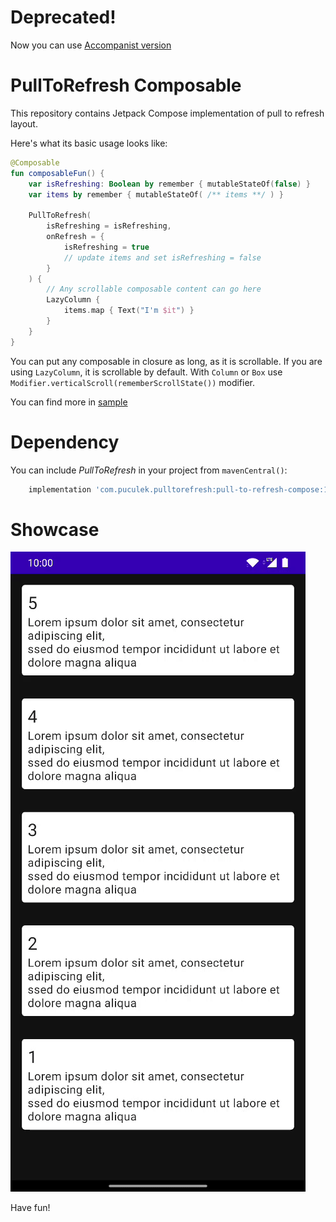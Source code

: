 # Deprecated!
Now you can use [Accompanist version](https://google.github.io/accompanist/swiperefresh/)

# PullToRefresh Composable

This repository contains Jetpack Compose implementation of pull to refresh layout.

Here's what its basic usage looks like:

```kotlin
@Composable
fun composableFun() {
    var isRefreshing: Boolean by remember { mutableStateOf(false) }
    var items by remember { mutableStateOf( /** items **/ ) }

    PullToRefresh(
        isRefreshing = isRefreshing,
        onRefresh = {
            isRefreshing = true
            // update items and set isRefreshing = false
        }
    ) {
        // Any scrollable composable content can go here
        LazyColumn {
            items.map { Text("I'm $it") }
        }
    }
}
```

You can put any composable in closure as long, as it is scrollable. If you are using `LazyColumn`, it is scrollable by default. With `Column` or `Box` use `Modifier.verticalScroll(rememberScrollState())` modifier.


You can find more in [sample](https://github.com/poculeka/PullToRefresh/blob/master/pulltorefresh/app/src/main/java/com/puculek/pulltorefresh/samples/PullToRefreshSample.kt)

# Dependency

You can include _PullToRefresh_ in your project from `mavenCentral()`:
```groovy
    implementation 'com.puculek.pulltorefresh:pull-to-refresh-compose:1.0.6'
```

# Showcase

![](gifs/pulltorefresh.gif)

Have fun!
